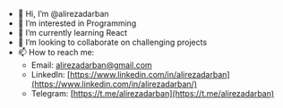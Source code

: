 - 👋 Hi, I’m @alirezadarban
- 👀 I’m interested in Programming
- 🌱 I’m currently learning React
- 💞️ I’m looking to collaborate on challenging projects
- 📫 How to reach me:
  - Email: alirezadarban@gmail.com
  - LinkedIn: [https://www.linkedin.com/in/alirezadarban](https://www.linkedin.com/in/alirezadarban/)
  - Telegram: [https://t.me/alirezadarban](https://t.me/alirezadarban)

<!---
alirezadarban/alirezadarban is a ✨ special ✨ repository because its `README.md` (this file) appears on your GitHub profile.
You can click the Preview link to take a look at your changes.
--->
